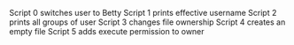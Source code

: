 Script 0 switches user to Betty
 Script 1 prints effective username
Script 2 prints all groups of user
Script 3 changes file ownership
Script 4 creates an empty file
Script 5 adds execute permission to owner
